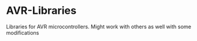 AVR-Libraries
=============

Libraries for AVR microcontrollers. Might work with others as well with some modifications
